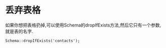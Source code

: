 # 丢弃表格

如果你想把表格扔掉,可以使用Schema的dropIfExists方法,然后它只有一个参数,就是表的名字.

`Schema::dropIfExists('contacts');`

